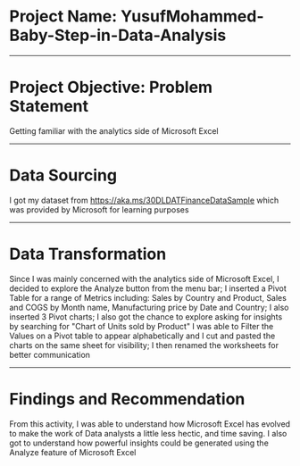 # Project Name: YusufMohammed-Baby-Step-in-Data-Analysis


----
# Project Objective: Problem Statement
Getting familiar with the analytics side of Microsoft Excel

-----
# Data Sourcing
I got my dataset from  https://aka.ms/30DLDATFinanceDataSample which was provided by Microsoft for learning purposes

-----
# Data Transformation
Since I was mainly concerned with the analytics side of Microsoft Excel, I decided to explore the Analyze button from the menu bar;
I inserted a Pivot Table for a range of Metrics including: Sales by Country and Product, Sales and COGS by Month name, Manufacturing price
by Date and Country;
I also inserted 3 Pivot charts;
I also got the chance to explore asking for insights by searching for "Chart of Units sold by Product"
I was able to Filter the Values on a Pivot table to appear alphabetically and I cut and pasted the charts on the same sheet for visibility;
I then renamed the worksheets for better communication

-----
# Findings and Recommendation
From this activity, I was able to understand how Microsoft Excel has evolved to make the work of Data analysts a little less hectic, and time saving.
I also got to understand how powerful insights could be generated using the Analyze feature of Microsoft Excel
